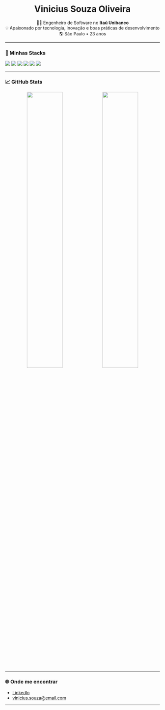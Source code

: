 <h1 align="center">Vinicius Souza Oliveira</h1>

<p align="center">
  👨‍💻 Engenheiro de Software no <strong>Itaú Unibanco</strong><br>
  💡 Apaixonado por tecnologia, inovação e boas práticas de desenvolvimento<br>
  🌎 São Paulo • 23 anos
</p>

---

### 🧰 Minhas Stacks

<p align="left">
  <img src="https://img.shields.io/badge/-Angular-bc002d?logo=angular&logoColor=fff&style=for-the-badge" />
  <img src="https://img.shields.io/badge/-Java-ec8d0f?logo=java&logoColor=fff&style=for-the-badge" />
  <img src="https://img.shields.io/badge/-Python-ffcd3e?logo=python&logoColor=fff&style=for-the-badge" />
  <img src="https://img.shields.io/badge/-AWS-2b3544?logo=amazonaws&logoColor=fff&style=for-the-badge" />
  <img src="https://img.shields.io/badge/-Terraform-6448e9?logo=terraform&logoColor=fff&style=for-the-badge" />
  <img src="https://img.shields.io/badge/-SQL-08658d?logo=postgresql&logoColor=fff&style=for-the-badge" />
</p>

---

### 📈 GitHub Stats

<p align="center">
  <img width="48%" src="https://github-readme-stats.vercel.app/api?username=vinisouzaoliveira&show_icons=true&theme=github_dark&hide_title=true" />
  <img width="48%" src="https://github-readme-streak-stats.herokuapp.com?user=vinisouzaoliveira&theme=github-dark&hide_border=true" />
</p>

---

### 🌐 Onde me encontrar

- [LinkedIn](https://www.linkedin.com/in/seu-linkedin)  
- vinicius.souza@email.com

---
